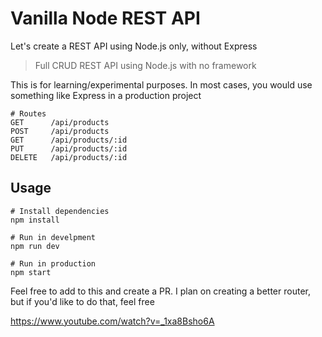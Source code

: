 # Vanilla Node REST API

Let's create a REST API using Node.js only, without Express

> Full CRUD REST API using Node.js with no framework

This is for learning/experimental purposes. In most cases, you would use something like Express in a production project

```
# Routes
GET      /api/products
POST     /api/products
GET      /api/products/:id
PUT      /api/products/:id
DELETE   /api/products/:id

```

## Usage

```
# Install dependencies
npm install

# Run in develpment
npm run dev

# Run in production
npm start
```

Feel free to add to this and create a PR. I plan on creating a better router, but if you'd like to do that, feel free

https://www.youtube.com/watch?v=_1xa8Bsho6A
